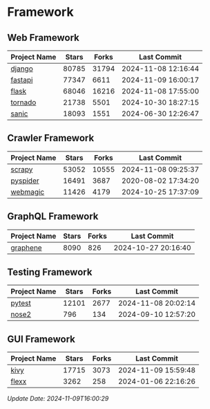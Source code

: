# Framework

## Web Framework
| Project Name | Stars | Forks | Last Commit |
| ------------ | ----- | ----- | ----------- |
| [django](https://github.com/django/django) | 80785 | 31794 | 2024-11-08 12:16:44 |
| [fastapi](https://github.com/fastapi/fastapi) | 77347 | 6611 | 2024-11-09 16:00:17 |
| [flask](https://github.com/pallets/flask) | 68046 | 16216 | 2024-11-08 17:55:00 |
| [tornado](https://github.com/tornadoweb/tornado) | 21738 | 5501 | 2024-10-30 18:27:15 |
| [sanic](https://github.com/sanic-org/sanic) | 18093 | 1551 | 2024-06-30 12:26:47 |

## Crawler Framework
| Project Name | Stars | Forks | Last Commit |
| ------------ | ----- | ----- | ----------- |
| [scrapy](https://github.com/scrapy/scrapy) | 53052 | 10555 | 2024-11-08 09:25:37 |
| [pyspider](https://github.com/binux/pyspider) | 16491 | 3687 | 2020-08-02 17:34:20 |
| [webmagic](https://github.com/code4craft/webmagic) | 11426 | 4179 | 2024-10-25 17:37:09 |

## GraphQL Framework
| Project Name | Stars | Forks | Last Commit |
| ------------ | ----- | ----- | ----------- |
| [graphene](https://github.com/graphql-python/graphene) | 8090 | 826 | 2024-10-27 20:16:40 |

## Testing Framework
| Project Name | Stars | Forks | Last Commit |
| ------------ | ----- | ----- | ----------- |
| [pytest](https://github.com/pytest-dev/pytest) | 12101 | 2677 | 2024-11-08 20:02:14 |
| [nose2](https://github.com/nose-devs/nose2) | 796 | 134 | 2024-09-10 12:57:20 |

## GUI Framework
| Project Name | Stars | Forks | Last Commit |
| ------------ | ----- | ----- | ----------- |
| [kivy](https://github.com/kivy/kivy) | 17715 | 3073 | 2024-11-09 15:59:48 |
| [flexx](https://github.com/flexxui/flexx) | 3262 | 258 | 2024-01-06 22:16:26 |

*Update Date: 2024-11-09T16:00:29*